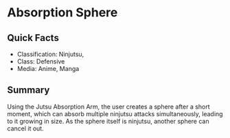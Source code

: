 # Absorption Sphere

## Quick Facts
- Classification: Ninjutsu,
- Class: Defensive
- Media: Anime, Manga

## Summary
Using the Jutsu Absorption Arm, the user creates a sphere after a short moment, which can absorb multiple ninjutsu attacks simultaneously, leading to it growing in size. As the sphere itself is ninjutsu, another sphere can cancel it out.
